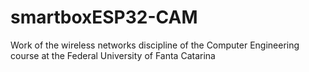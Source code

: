 # smartboxESP32-CAM
Work of the wireless networks discipline of the Computer Engineering course at the Federal University of Fanta Catarina
